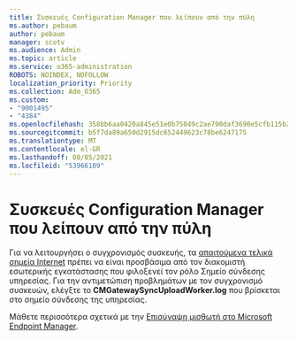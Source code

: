 ```yaml
---
title: Συσκευές Configuration Manager που λείπουν από την πύλη
ms.author: pebaum
author: pebaum
manager: scotv
ms.audience: Admin
ms.topic: article
ms.service: o365-administration
ROBOTS: NOINDEX, NOFOLLOW
localization_priority: Priority
ms.collection: Adm_O365
ms.custom:
- "9001495"
- "4384"
ms.openlocfilehash: 358bb6aa0420a845e51e0b75049c2ae790daf3690e5cfb115b234d82a29e93a7
ms.sourcegitcommit: b5f7da89a650d2915dc652449623c78be6247175
ms.translationtype: MT
ms.contentlocale: el-GR
ms.lasthandoff: 08/05/2021
ms.locfileid: "53966109"
---
```

# <a name="configuration-manager-devices-missing-in-the-portal"></a>Συσκευές Configuration Manager που λείπουν από την πύλη

Για να λειτουργήσει ο συγχρονισμός συσκευής, τα [απαιτούμενα τελικά σημεία Internet](https://docs.microsoft.com/configmgr/tenant-attach/device-sync-actions#internet-endpoints) πρέπει να είναι προσβάσιμα από τον διακομιστή εσωτερικής εγκατάστασης που φιλοξενεί τον ρόλο Σημείο σύνδεσης υπηρεσίας. Για την αντιμετώπιση προβλημάτων με τον συγχρονισμό συσκευών, ελέγξτε το **CMGatewaySyncUploadWorker.log** που βρίσκεται στο σημείο σύνδεσης της υπηρεσίας.

Μάθετε περισσότερα σχετικά με την [Επισύναψη μισθωτή στο Microsoft Endpoint Manager](https://docs.microsoft.com/configmgr/tenant-attach/).
